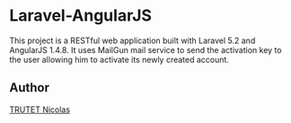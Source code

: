 # Laravel-AngularJS
This project is a RESTful web application built with Laravel 5.2 and AngularJS 1.4.8. It uses MailGun mail service to send the activation key to the user allowing him to activate its newly created account.


## Author

<a href="http://www.nicolastrutet.com/">TRUTET Nicolas</a>
